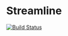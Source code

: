 # Streamline

[![Build Status](https://github.com/pjsjipt/Streamline.jl/actions/workflows/CI.yml/badge.svg?branch=main)](https://github.com/pjsjipt/Streamline.jl/actions/workflows/CI.yml?query=branch%3Amain)
